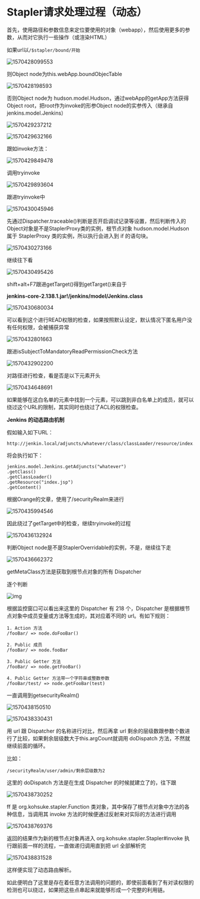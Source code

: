# Stapler请求处理过程（动态）





首先，使用路径和参数信息来定位要使用的对象（webapp），然后使用更多的参数，从而对它执行一些操作（或渲染HTML）





如果url以`/$stapler/bound/开始`

![1570428099553](README.assets/1570428099553.png)

则Object node为this.webApp.boundObjecTable

![1570428198593](README.assets/1570428198593.png)

否则Object node为 hudson.model.Hudson，通过webApp的getApp方法获得Object root，把root作为invoke的形参Object node的实参传入（继承自 jenkins.model.Jenkins）

![1570429237212](README.assets/1570429237212.png)



![1570429632166](README.assets/1570429632166.png)



跟如invoke方法：

![1570429849478](README.assets/1570429849478.png)

调用tryinvoke

![1570429893604](README.assets/1570429893604.png)

跟进tryinvoke中

![1570430045946](README.assets/1570430045946.png)

先通过Dispatcher.traceable()判断是否开启调试记录等设置，然后判断传入的Object对象是不是StaplerProxy类的实例，根节点对象 hudson.model.Hudson 属于 StaplerProxy 类的实例，所以执行会进入到 if 的语句块。

![1570430273166](README.assets/1570430273166.png)

继续往下看

![1570430495426](README.assets/1570430495426.png)

shift+alt+F7跟进getTarget()得到getTarget()来自于

**jenkins-core-2.138.1.jar!/jenkins/model/Jenkins.class**

![1570430680034](README.assets/1570430680034.png)

可以看到这个进行READ权限的检查，如果按照默认设定，默认情况下匿名用户没有任何权限，会被捕获异常

![1570432801663](README.assets/1570432801663.png)

跟进isSubjectToMandatoryReadPermissionCheck方法

![1570432902200](README.assets/1570432902200.png)

对路径进行检查，看是否是以下元素开头

![1570434648691](README.assets/1570434648691.png)

如果能够在这白名单的元素中找到一个元素，可以跳到非白名单上的成员，就可以绕过这个URL的限制，其实同时也绕过了ACL的权限检查。





**Jenkins 的动态路由机制**

假如输入如下URL：

```
http://jenkin.local/adjuncts/whatever/class/classLoader/resource/index.jsp/content
```

将会执行如下：

```
jenkins.model.Jenkins.getAdjuncts("whatever") 
.getClass()
.getClassLoader()
.getResource("index.jsp")
.getContent()
```



根据Orange的文章，使用了/securityRealm来进行



![1570435994546](README.assets/1570435994546.png)

因此绕过了getTarget中的检查，继续tryinvoke的过程

![1570436132924](README.assets/1570436132924.png)

判断Object node是不是StaplerOverridable的实例，不是，继续往下走

![1570436662372](README.assets/1570436662372.png)

getMetaClass方法是获取到根节点对象的所有 Dispatcher

逐个判断

![img](README.assets/5d3d521c1682011127.jpg)

根据监控窗口可以看出来这里的 Dispatcher 有 218 个，Dispatcher 是根据根节点对象中成员变量或方法等生成的，其对应着不同的 url。有如下规则：

```
1. Action 方法
/fooBar/ => node.doFooBar()

2. Public 成员
/fooBar/ => node.fooBar

3. Public Getter 方法
/fooBar/ => node.getFooBar()

4. Public Getter 方法带一个字符串或整数参数
/fooBar/test/ => node.getFooBar(test)
```

一直调用到getsecurityRealm()

![1570438150510](README.assets/1570438150510.png)



![1570438330431](README.assets/1570438330431.png)



用 url 跟 Dispatcher 的名称进行对比，然后再拿 url 剩余的层级数跟参数个数进行了比较，如果剩余层级数大于this.argCount就调用 doDispatch 方法，不然就继续前面的循环。

比如：

```
/securityRealm/user/admin/剩余层级数为2
```

这里的 doDispatch 方法是在生成 Dispatcher 的时候就建立了的，往下跟

![1570438730252](README.assets/1570438730252.png)



 ff 是 org.kohsuke.stapler.Function 类对象，其中保存了根节点对象中方法的各种信息，当调用其 invoke 方法的时候便通过反射来对实际的方法进行调用

![1570438769376](README.assets/1570438769376.png)

返回的结果作为新的根节点对象再进入 org.kohsuke.stapler.Stapler#invoke 执行跟前面一样的流程，一直做递归调用直到把 url 全部解析完

![1570438831528](README.assets/1570438831528.png)



这样便实现了动态路由解析。

如此便明白了这里是存在着任意方法调用的问题的，即使前面看到了有对读权限的检测也可以绕过，如果把这些点串起来就能够形成一个完整的利用链。